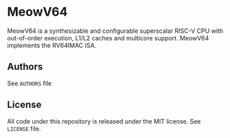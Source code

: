 MeowV64
=======================

MeowV64 is a synthesizable and configurable superscalar RISC-V CPU with out-of-order execution, L1/L2 caches and multicore support. MeowV64 implements the RV64IMAC ISA.

## Authors

See `AUTHORS` file


## License
All code under this repository is released under the MIT license. See `LICENSE` file.
